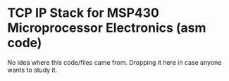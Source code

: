 # TCP IP Stack for MSP430 Microprocessor Electronics (asm code)

No idea where this code/files came from. Dropping it here in case anyone wants to study it.

